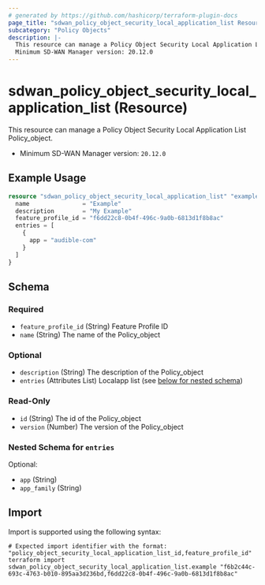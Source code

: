 ```yaml
---
# generated by https://github.com/hashicorp/terraform-plugin-docs
page_title: "sdwan_policy_object_security_local_application_list Resource - terraform-provider-sdwan"
subcategory: "Policy Objects"
description: |-
  This resource can manage a Policy Object Security Local Application List Policy_object.
  Minimum SD-WAN Manager version: 20.12.0
---
```


# sdwan_policy_object_security_local_application_list (Resource)

This resource can manage a Policy Object Security Local Application List Policy_object.
  - Minimum SD-WAN Manager version: `20.12.0`

## Example Usage

```terraform
resource "sdwan_policy_object_security_local_application_list" "example" {
  name               = "Example"
  description        = "My Example"
  feature_profile_id = "f6dd22c8-0b4f-496c-9a0b-6813d1f8b8ac"
  entries = [
    {
      app = "audible-com"
    }
  ]
}
```

<!-- schema generated by tfplugindocs -->
## Schema

### Required

- `feature_profile_id` (String) Feature Profile ID
- `name` (String) The name of the Policy_object

### Optional

- `description` (String) The description of the Policy_object
- `entries` (Attributes List) Localapp list (see [below for nested schema](#nestedatt--entries))

### Read-Only

- `id` (String) The id of the Policy_object
- `version` (Number) The version of the Policy_object

<a id="nestedatt--entries"></a>
### Nested Schema for `entries`

Optional:

- `app` (String)
- `app_family` (String)

## Import

Import is supported using the following syntax:

```shell
# Expected import identifier with the format: "policy_object_security_local_application_list_id,feature_profile_id"
terraform import sdwan_policy_object_security_local_application_list.example "f6b2c44c-693c-4763-b010-895aa3d236bd,f6dd22c8-0b4f-496c-9a0b-6813d1f8b8ac"
```
